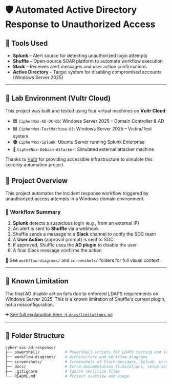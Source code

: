 # 🛡️ Automated Active Directory Response to Unauthorized Access

## 🔧 Tools Used

- **Splunk** – Alert source for detecting unauthorized login attempts
- **Shuffle** – Open-source SOAR platform to automate workflow execution
- **Slack** – Receives alert messages and user action confirmations
- **Active Directory** – Target system for disabling compromised accounts (Windows Server 2025)

---

## 🧪 Lab Environment (Vultr Cloud)

This project was built and tested using four virtual machines on **Vultr Cloud**:

- 🟦 `CipherNox-AD-DC-01`: Windows Server 2025 – Domain Controller & AD
- 🟦 `CipherNox-TestMachine-01`: Windows Server 2025 – Victim/Test system
- 🟠 `CipherNox-Splunk`: Ubuntu Server running Splunk Enterprise
- 🔴 `CipherNox-Debian-Attacker`: Simulated external attacker machine

Thanks to [Vultr](https://www.vultr.com/) for providing accessible infrastructure to simulate this security automation project.


## 🧠 Project Overview

This project automates the incident response workflow triggered by unauthorized access attempts in a Windows domain environment.

### 🔄 Workflow Summary

1. **Splunk** detects a suspicious login (e.g., from an external IP)
2. An alert is sent to **Shuffle** via a webhook
3. Shuffle sends a message to a **Slack** channel to notify the SOC team
4. A **User Action** (approval prompt) is sent to SOC
5. If approved, Shuffle uses the **AD plugin** to disable the user
6. A final Slack message confirms the action

📸 See `workflow-diagrams/` and `screenshots/` folders for full visual context.

---

## 🚧 Known Limitation

The final AD disable action fails due to enforced LDAPS requirements on Windows Server 2025. This is a known limitation of Shuffle's current plugin, not a misconfiguration.

➕ [See full explanation here → `docs/limitations.md`](docs/limitations.md)

---

## 📁 Folder Structure

```bash
cyber-soc-ad-response/
├── powershell/           # PowerShell scripts for LDAPS testing and setup
├── workflow-diagrams/    # Architecture and workflow diagrams
├── screenshots/          # Screenshots of Slack messages, Splunk, error messages
├── docs/                 # Extra documentation (limitations, setup notes)
├── .gitignore            # Ignore sensitive files
└── README.md             # Project overview and usage

